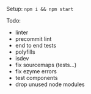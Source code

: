 Setup: `npm i && npm start`

Todo:
- linter
- precommit lint
- end to end tests
- polyfills
- isdev
- fix sourcemaps (tests...)
- fix ezyme errors
- test components
- drop unused node modules
